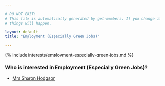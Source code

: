 ```yaml
---

# DO NOT EDIT!
# This file is automatically generated by get-members. If you change it, bad
# things will happen.

layout: default
title: "Employment (Especially Green Jobs)"

---
```


{% include interests/employment-especially-green-jobs.md %}

### Who is interested in Employment (Especially Green Jobs)?


* [Mrs Sharon Hodgson](../members/mrs-sharon-hodgson.html)
